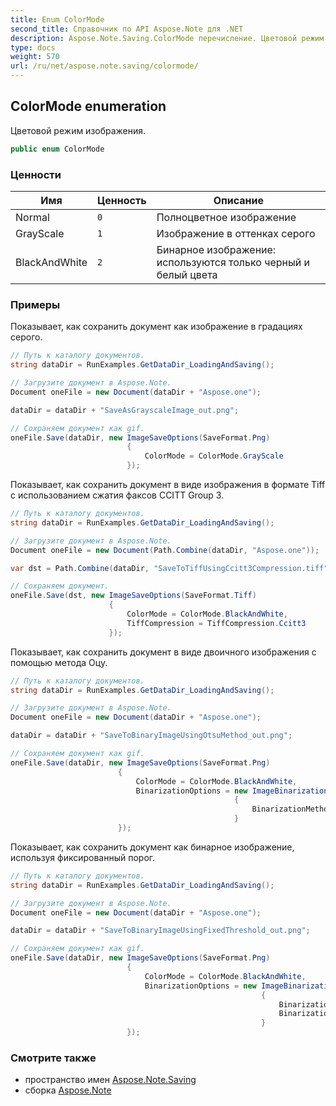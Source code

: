 ```yaml
---
title: Enum ColorMode
second_title: Справочник по API Aspose.Note для .NET
description: Aspose.Note.Saving.ColorMode перечисление. Цветовой режим изображения.
type: docs
weight: 570
url: /ru/net/aspose.note.saving/colormode/
---
```

## ColorMode enumeration

Цветовой режим изображения.

```csharp
public enum ColorMode
```

### Ценности

| Имя | Ценность | Описание |
| --- | --- | --- |
| Normal | `0` | Полноцветное изображение |
| GrayScale | `1` | Изображение в оттенках серого |
| BlackAndWhite | `2` | Бинарное изображение: используются только черный и белый цвета |

### Примеры

Показывает, как сохранить документ как изображение в градациях серого.

```csharp
// Путь к каталогу документов.
string dataDir = RunExamples.GetDataDir_LoadingAndSaving();

// Загрузите документ в Aspose.Note.
Document oneFile = new Document(dataDir + "Aspose.one");

dataDir = dataDir + "SaveAsGrayscaleImage_out.png";

// Сохраняем документ как gif.
oneFile.Save(dataDir, new ImageSaveOptions(SaveFormat.Png)
                          {
                              ColorMode = ColorMode.GrayScale
                          });
```

Показывает, как сохранить документ в виде изображения в формате Tiff с использованием сжатия факсов CCITT Group 3.

```csharp
// Путь к каталогу документов.
string dataDir = RunExamples.GetDataDir_LoadingAndSaving();

// Загрузите документ в Aspose.Note.
Document oneFile = new Document(Path.Combine(dataDir, "Aspose.one"));

var dst = Path.Combine(dataDir, "SaveToTiffUsingCcitt3Compression.tiff");

// Сохраняем документ.
oneFile.Save(dst, new ImageSaveOptions(SaveFormat.Tiff)
                      {
                          ColorMode = ColorMode.BlackAndWhite,
                          TiffCompression = TiffCompression.Ccitt3
                      });
```

Показывает, как сохранить документ в виде двоичного изображения с помощью метода Оцу.

```csharp
// Путь к каталогу документов.
string dataDir = RunExamples.GetDataDir_LoadingAndSaving();

// Загрузите документ в Aspose.Note.
Document oneFile = new Document(dataDir + "Aspose.one");

dataDir = dataDir + "SaveToBinaryImageUsingOtsuMethod_out.png";

// Сохраняем документ как gif.
oneFile.Save(dataDir, new ImageSaveOptions(SaveFormat.Png)
                        {
                            ColorMode = ColorMode.BlackAndWhite,
                            BinarizationOptions = new ImageBinarizationOptions()
                                                  {
                                                      BinarizationMethod = BinarizationMethod.Otsu,
                                                  }
                        });
```

Показывает, как сохранить документ как бинарное изображение, используя фиксированный порог.

```csharp
// Путь к каталогу документов.
string dataDir = RunExamples.GetDataDir_LoadingAndSaving();

// Загрузите документ в Aspose.Note.
Document oneFile = new Document(dataDir + "Aspose.one");

dataDir = dataDir + "SaveToBinaryImageUsingFixedThreshold_out.png";

// Сохраняем документ как gif.
oneFile.Save(dataDir, new ImageSaveOptions(SaveFormat.Png)
                          {
                              ColorMode = ColorMode.BlackAndWhite,
                              BinarizationOptions = new ImageBinarizationOptions()
                                                        {
                                                            BinarizationMethod = BinarizationMethod.FixedThreshold,
                                                            BinarizationThreshold = 123
                                                        }
                          });
```

### Смотрите также

* пространство имен [Aspose.Note.Saving](../../aspose.note.saving/)
* сборка [Aspose.Note](../../)


